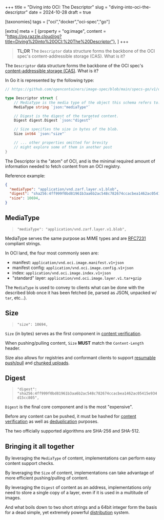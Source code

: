 +++
title = "Diving into OCI: The Descriptor"
slug = "diving-into-oci-the-descriptor"
date = 2024-10-28
draft = true

[taxonomies]
tags = ["oci","docker","oci-spec","go"]

[extra]
meta = [
    {property = "og:image", content = "https://og.razzle.cloud/og?title=Diving%20into%20OCI:%20The%20Descriptor"},
]
+++

> **TL;DR** The `Descriptor` data structure forms the backbone of the OCI spec's content-addressible storage (CAS). What is it?

<!-- more -->

The `Descriptor` data structure forms the backbone of the OCI spec's [content-addressible storage (CAS)](https://en.wikipedia.org/wiki/Content-addressable_storage). What is it?

In Go it is represented by the following type:

```go
// https://github.com/opencontainers/image-spec/blob/main/specs-go/v1/descriptor.go#L19-L50

type Descriptor struct {
	// MediaType is the media type of the object this schema refers to.
	MediaType string `json:"mediaType"`

	// Digest is the digest of the targeted content.
	Digest digest.Digest `json:"digest"`

	// Size specifies the size in bytes of the blob.
	Size int64 `json:"size"`

	// ... other properties omitted for brevity
	// might explore some of them in another post
}
```

The Descriptor is the "atom" of OCI, and is the minimal required amount of information needed to fetch content from an OCI registry.

Reference example:

```json
{
  "mediaType": "application/vnd.zarf.layer.v1.blob",
  "digest": "sha256:4ff999f0bd81961b3aa6b2ac548c782674ccacbea1462ac05415e934d15cc805",
  "size": 10694,
}
```

## MediaType

> `"mediaType": "application/vnd.zarf.layer.v1.blob",`

MediaType serves the same purpose as MIME types and are [RFC7231](https://www.rfc-editor.org/rfc/rfc7231#section-3.1.1.1) compliant strings.

In OCI land, the four most commonly seen are:

- manifest: `application/vnd.oci.image.manifest.v1+json`
- manifest config: `application/vnd.oci.image.config.v1+json`
- index: `application/vnd.oci.image.index.v1+json`
- "standard" layer: `application/vnd.oci.image.layer.v1.tar+gzip`

The `MediaType` is used to convey to clients what can be done with the described blob once it has been fetched (ie, parsed as JSON, unpacked w/ `tar`, etc...).

## Size

> `"size": 10694,`

`Size` (in bytes) serves as the first component in [content verification](https://github.com/opencontainers/distribution-spec/blob/main/spec.md#content-verification).

When pushing/pulling content, `Size` **MUST** match the `Content-Length` header.

Size also allows for registries and conformant clients to support
[resumable push/pull](https://github.com/opencontainers/distribution-spec/blob/main/spec.md#resumable-push) and
[chunked uploads](https://github.com/opencontainers/distribution-spec/blob/main/spec.md#pushing-a-blob-in-chunks).

## Digest

> `"digest": "sha256:4ff999f0bd81961b3aa6b2ac548c782674ccacbea1462ac05415e934d15cc805",`

`Digest` is the final core component and is the most "expensive".

Before any content can be pushed, it must be hashed for
[content verification](https://github.com/opencontainers/distribution-spec/blob/main/spec.md#content-verification)
as well as [deduplication](https://github.com/opencontainers/distribution-spec/blob/main/spec.md#layer-upload-de-duplication)
purposes.

The two officially supported algorithms are SHA-256 and SHA-512.

## Bringing it all together

By leveraging the `MediaType` of content, implementations can perform easy content support checks.

By leveraging the `Size` of content, implementations can take advantage of more efficient pushing/pulling of content.

By leveraging the `Digest` of content as an address, implementations only need to store a single copy of a layer, even if it is used in a multitude of images.

And what boils down to two short strings and a 64bit integer form the basis for a dead simple, yet extremely powerful [distribution](https://github.com/opencontainers/distribution-spec/blob/main/spec.md) system.
